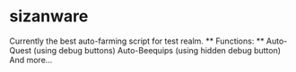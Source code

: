 # sizanware
Currently the best auto-farming script for test realm. 
** Functions: **
Auto-Quest (using debug buttons)
Auto-Beequips (using hidden debug button)
And more...
